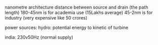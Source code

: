 nanometre architecture
distance between source and drain (the path length) 
180-45nm is for academia use (15Lakhs average)
45-2nm is for industry (very expensive like 50 crores)

power sources:
hydro: potential energy to kinetic of turbine

india: 230v50Hz (normal supply)



